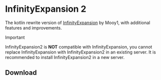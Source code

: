# InfinityExpansion 2

The kotlin rewrite version of [InfinityExpansion](https://github.com/Mooy1/InfinityExpansion) by Mooy1, with additional features and improvements.

> [!IMPORTANT]
> InfinityExpansion2 is **NOT** compatible with InfinityExpansion, you cannot replace InfinityExpansion with InfinityExpansion2 in an existing server.
> It is recommended to install InfinityExpansion2 in a new server.

## Download

